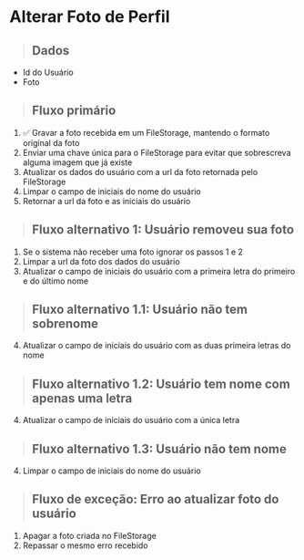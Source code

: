# Alterar Foto de Perfil

> ## Dados
* Id do Usuário
* Foto

> ## Fluxo primário
1. ✅ Gravar a foto recebida em um FileStorage, mantendo o formato original da foto
2. Enviar uma chave única para o FileStorage para evitar que sobrescreva alguma imagem que já existe
3. Atualizar os dados do usuário com a url da foto retornada pelo FileStorage
4. Limpar o campo de iniciais do nome do usuário
5. Retornar a url da foto e as iniciais do usuário

> ## Fluxo alternativo 1: Usuário removeu sua foto
1. Se o sistema não receber uma foto ignorar os passos 1 e 2
3. Limpar a url da foto dos dados do usuário
4. Atualizar o campo de iniciais do usuário com a primeira letra do primeiro e do último nome

> ## Fluxo alternativo 1.1: Usuário não tem sobrenome
4. Atualizar o campo de iniciais do usuário com as duas primeira letras do nome

> ## Fluxo alternativo 1.2: Usuário tem nome com apenas uma letra
4. Atualizar o campo de iniciais do usuário com a única letra

> ## Fluxo alternativo 1.3: Usuário não tem nome
4. Limpar o campo de iniciais do nome do usuário

> ## Fluxo de exceção: Erro ao atualizar foto do usuário
1. Apagar a foto criada no FileStorage
2. Repassar o mesmo erro recebido
